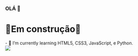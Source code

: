 ### OLÁ 👋
 <h1>🚧Em construção🚧</h1>
- 🌱 I’m currently learning HTML5, CSS3, JavaScript, e Python.
    <div>
  <a href="https://beacons.ai/Math1290">
     <img heigth ="180cm" src="https://github-readme-stats.vercel.app/api?username=Math1290&show_icons-true$theme-dracula&include_all_commits-true&count_private-true"/>
     <div>
       
      
